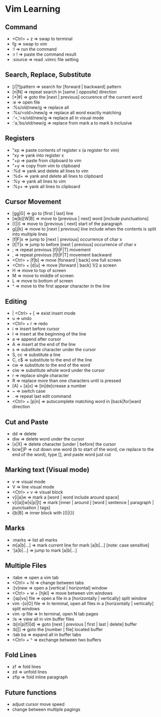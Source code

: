 # Vim Learning
## Command
- \<Ctrl> + z => swap to terminal
- fg => swap to vim
- :! <command> => run the command
- :r !<command> => paste the command result
- :source <file> => read .vimrc file setting

## Search, Replace, Substitute
- [/|?]pattern => search for [forward | backward] pattern
- [n|N] => repeat search in [same | opposite] direction
- [*|#] => goto the [next | previous] occurence of the current word
- :e <file> => open file
- :%s/old/new/g => replace all
- :%s/\<old\>/new/g => replace all word exactly matching
- :'<,'>s/old/new/g => replace all in visual mode
- :'a,'bs/old/new/g => replace from mark a to mark b inclusive

## Registers
- "xp => paste contents of register x (a register for vim)
- "xy => yank into register x
- "+p => paste from clipboard to vim
- "+y => copy from vim to clipboard
- :%d => yank and delete all lines to vim
- :%d+ => yank and delete all lines to clipboard
- :%y => yank all lines to vim
- :%y+ => yank all lines to clipboard

## Cursor Movement
- [gg|G] => go to [first | last] line
- [w|b][W|B] => move to [previous | next] word [include punctuations]
- [{|}] => move to [previous | next] start of the paragraph
- g[j|k] => move to [next | previous] line include when the contents is split into multiple lines
- [f|F]x => jump to [next | previous]  occurrence of char x
- [t|T]x => jump to before [next | previous]  occurrence of char x
- ; => repeat previous [f|t|F|T] movement
- , => repeat previous [f|t|F|T] movement backward
- \<Ctrl> + [f|b] => move [forward | back] one full screen
- \<Ctrl> + [d|u] => move [forward | back] 1/2 a screen
- H => move to top of screen
- M => move to middle of screen
- L => move to bottom of screen
- ^ => move to the first appear character in the line

## Editing
- <enter> | \<Ctrl> + [ => exist insert mode
- u => undo
- \<Ctrl> + r => redo
- i => insert before cursor
- I => insert at the beginning of the line
- a => append after cursor
- A => insert at the end of the line
- s => substitute character under the cursor
- S, cc => substitute a line
- C, c$ => substitute to the end of the line
- cw => substitute to the end of the word
- ciw => substitute whole word under the cursor
- r => replace single character
- R => replace more than one characters until <ESC> is pressed
- [A] + [a|x] => [in|de]crease a number
- ~ => switch case
- . => repeat last edit command
- \<Ctrl> + [p|n] => autocomplete matching word in [back|for]ward direction

## Cut and Paste
- dd => delete
- diw => delete word under the cursor
- [x|X] => delete character [under | before] the cursor
- bcw[]<ESC>P => cut down one word (b to start of the word, cw replace to the end of the word), type [], <ESC> and paste word just cut

## Marking text (Visual mode)
- v => visual mode
- V => line visual mode
- \<Ctrl> + v => visual block
- v[i|a]w => mark a [word | word include around space]
- v[i|a][w|s|p|<punc>|t] => mark [inner | around ] [word | sentence | paragraph | punctuation | tags]
- i[b|B] => inner block with [()|{}]

## Marks
- :marks => list all marks
- m[a|b|...] => mark current line for mark [a|b|...] [note: case sensitive]
- '[a|b|...] => jump to mark [a|b|...]

## Multiple Files
- :tabe => open a vim tab
- \<Ctrl> + hl => change between tabs
- :[v]new => open a [vertical | horizontal] window
- \<Ctrl> + w + [hjkl] => move between vim windows
- :[sp|vs] file => open a file in a [horizontally | vertically] split window
- vim -[o|O] file => In terminal, open all files in a [horizontally | vertically] split windows
- vim -p file => In terminal, open N tab pages
- :ls => view all in vim buffer files
- :b[n|p|f|l|d] => goto [next | previous | first | last | delete] buffer
- :b[<number>|<filename>] => goto the [number | file] located buffer
- :tab ba => expand all in buffer tabs
- \<Ctrl> + ^ => exchange between two buffers

## Fold Lines
- zf => fold lines
- zd => unfold lines
- zfip => fold inline paragraph

## Future functions
- adjust cursor move speed
- change between multiple pagings
